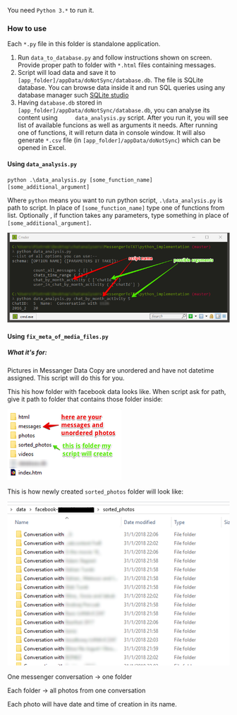 You need `Python 3.*` to run it.

### How to use
Each `*.py` file in this folder is standalone application.

1. Run `data_to_database.py` and follow instructions shown on screen. Provide proper path to folder with `*.html` files containing messages.
2. Script will load data and save it to `[app_folder]/appData/doNotSync/database.db`. The file is SQLite database. You can browse data inside it and run SQL queries using any database manager such [SQLite studio](https://sqlitestudio.pl/index.rvt)
3. Having `database.db` stored in `[app_folder]/appData/doNotSync/database.db`, you can analyse its content using ` 	data_analysis.py` script. After you run it, you will see list of available funcions as well as arguments it needs. After running one of functions, it will return data in console window. It will also generate `*.csv` file (in `[app_folder]/appData/doNotSync`) which can be opened in Excel.

#### Using `data_analysis.py`

```
python .\data_analysis.py [some_function_name] [some_additional_argument]
```

Where `python` means you want to run python script, `.\data_analysis.py` is path to script. In place of `[some_function_name]` type one of functions from list. Optionally , if function takes any parameters, type something in place of `[some_additional_argument]`. 

![](readme_pictures/readme1.png)

#### Using `fix_meta_of_media_files.py`

##### What it's for:
Pictures in Messanger Data Copy are unordered and have not datetime assigned. This script will do this for you.

This his how folder with facebook data looks like. When script ask for path, give it path to folder that contains those folder inside:

![](readme_pictures/readme2.png)

This is how newly created `sorted_photos` folder will look like:

![](readme_pictures/readme3.png)

One messenger conversation -> one folder

Each folder -> all photos from one conversation

Each photo will have date and time of creation in its name.